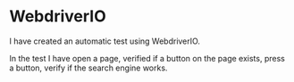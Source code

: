 # WebdriverIO

I have created an automatic test using WebdriverIO.

In the test I have open a page, verified if a button on the page exists, press a button, verify if the search engine works. 
